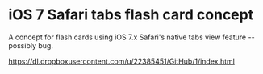 # iOS 7 Safari tabs flash card concept

A concept for flash cards using iOS 7.x Safari's native tabs view feature -- possibly bug.

https://dl.dropboxusercontent.com/u/22385451/GitHub/1/index.html
